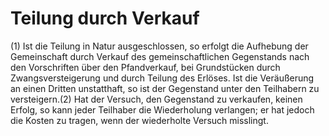 # Teilung durch Verkauf

(1) Ist die Teilung in Natur ausgeschlossen, so erfolgt die Aufhebung der Gemeinschaft durch Verkauf des gemeinschaftlichen Gegenstands nach den Vorschriften über den Pfandverkauf, bei Grundstücken durch Zwangsversteigerung und durch Teilung des Erlöses. Ist die Veräußerung an einen Dritten unstatthaft, so ist der Gegenstand unter den Teilhabern zu versteigern.(2) Hat der Versuch, den Gegenstand zu verkaufen, keinen Erfolg, so kann jeder Teilhaber die Wiederholung verlangen; er hat jedoch die Kosten zu tragen, wenn der wiederholte Versuch misslingt. 

